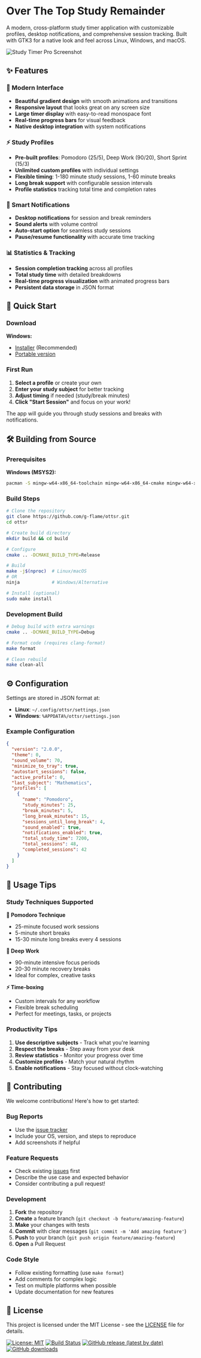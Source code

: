 # Over The Top Study Remainder

A modern, cross-platform study timer application with customizable profiles, desktop notifications, and comprehensive session tracking. Built with GTK3 for a native look and feel across Linux, Windows, and macOS.

![Study Timer Pro Screenshot](docs/screenshot.png)

## ✨ Features

### 🎨 Modern Interface
- **Beautiful gradient design** with smooth animations and transitions
- **Responsive layout** that looks great on any screen size
- **Large timer display** with easy-to-read monospace font
- **Real-time progress bars** for visual feedback
- **Native desktop integration** with system notifications

### ⚡ Study Profiles
- **Pre-built profiles**: Pomodoro (25/5), Deep Work (90/20), Short Sprint (15/3)
- **Unlimited custom profiles** with individual settings
- **Flexible timing**: 1-180 minute study sessions, 1-60 minute breaks
- **Long break support** with configurable session intervals
- **Profile statistics** tracking total time and completion rates

### 🔔 Smart Notifications
- **Desktop notifications** for session and break reminders
- **Sound alerts** with volume control
- **Auto-start option** for seamless study sessions
- **Pause/resume functionality** with accurate time tracking

### 📊 Statistics & Tracking
- **Session completion tracking** across all profiles
- **Total study time** with detailed breakdowns
- **Real-time progress visualization** with animated progress bars
- **Persistent data storage** in JSON format

## 🚀 Quick Start

### Download

**Windows:**
- [Installer](releases/latest) (Recommended)
- [Portable version](releases/latest)

### First Run

1. **Select a profile** or create your own
2. **Enter your study subject** for better tracking
3. **Adjust timing** if needed (study/break minutes)
4. **Click "Start Session"** and focus on your work!

The app will guide you through study sessions and breaks with notifications.

## 🛠️ Building from Source

### Prerequisites

**Windows (MSYS2):**
```bash
pacman -S mingw-w64-x86_64-toolchain mingw-w64-x86_64-cmake mingw-w64-x86_64-gtk3 mingw-w64-x86_64-json-glib
```

### Build Steps

```bash
# Clone the repository
git clone https://github.com/g-flame/ottsr.git
cd ottsr

# Create build directory
mkdir build && cd build

# Configure
cmake .. -DCMAKE_BUILD_TYPE=Release

# Build
make -j$(nproc)  # Linux/macOS
# OR
ninja            # Windows/Alternative

# Install (optional)
sudo make install
```

### Development Build

```bash
# Debug build with extra warnings
cmake .. -DCMAKE_BUILD_TYPE=Debug

# Format code (requires clang-format)
make format

# Clean rebuild
make clean-all
```


## ⚙️ Configuration

Settings are stored in JSON format at:
- **Linux**: `~/.config/ottsr/settings.json`
- **Windows**: `%APPDATA%/ottsr/settings.json`  

### Example Configuration

```json
{
  "version": "2.0.0",
  "theme": 0,
  "sound_volume": 70,
  "minimize_to_tray": true,
  "autostart_sessions": false,
  "active_profile": 0,
  "last_subject": "Mathematics",
  "profiles": [
    {
      "name": "Pomodoro",
      "study_minutes": 25,
      "break_minutes": 5,
      "long_break_minutes": 15,
      "sessions_until_long_break": 4,
      "sound_enabled": true,
      "notifications_enabled": true,
      "total_study_time": 7200,
      "total_sessions": 48,
      "completed_sessions": 42
    }
  ]
}
```

## 🎯 Usage Tips

### Study Techniques Supported

**🍅 Pomodoro Technique**
- 25-minute focused work sessions
- 5-minute short breaks
- 15-30 minute long breaks every 4 sessions

**🧠 Deep Work**
- 90-minute intensive focus periods
- 20-30 minute recovery breaks
- Ideal for complex, creative tasks

**⚡ Time-boxing**
- Custom intervals for any workflow
- Flexible break scheduling
- Perfect for meetings, tasks, or projects

### Productivity Tips

1. **Use descriptive subjects** - Track what you're learning
2. **Respect the breaks** - Step away from your desk
3. **Review statistics** - Monitor your progress over time
4. **Customize profiles** - Match your natural rhythm
5. **Enable notifications** - Stay focused without clock-watching

## 🤝 Contributing

We welcome contributions! Here's how to get started:

### Bug Reports
- Use the [issue tracker](https://github.com/g-flame/ottsr/issues)
- Include your OS, version, and steps to reproduce
- Add screenshots if helpful

### Feature Requests
- Check existing [issues](https://github.com/g-flame/ottsr/issues) first
- Describe the use case and expected behavior
- Consider contributing a pull request!

### Development
1. **Fork** the repository
2. **Create** a feature branch (`git checkout -b feature/amazing-feature`)
3. **Make** your changes with tests
4. **Commit** with clear messages (`git commit -m 'Add amazing feature'`)
5. **Push** to your branch (`git push origin feature/amazing-feature`)
6. **Open** a Pull Request

### Code Style
- Follow existing formatting (use `make format`)
- Add comments for complex logic
- Test on multiple platforms when possible
- Update documentation for new features

## 📜 License

This project is licensed under the MIT License - see the [LICENSE](LICENSE) file for details.



<!-- Badges -->
[![License: MIT](https://img.shields.io/badge/License-MIT-yellow.svg)](https://opensource.org/licenses/MIT)
[![Build Status](https://github.com/g-flame/ottsr/workflows/Build%20and%20Release/badge.svg)](https://github.com/g-flame/ottsr/actions)
[![GitHub release (latest by date)](https://img.shields.io/github/v/release/g-flame/ottsr)](https://github.com/g-flame/ottsr/releases/latest)
[![GitHub downloads](https://img.shields.io/github/downloads/g-flame/ottsr/total)](https://github.com/g-flame/ottsr/releases)
